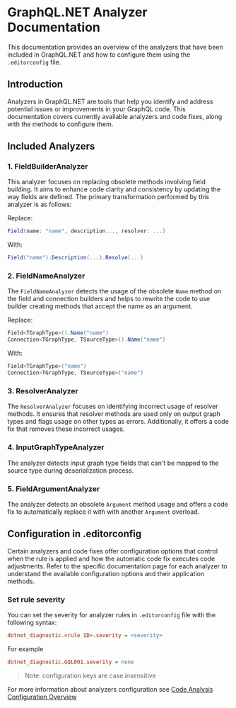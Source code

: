# GraphQL.NET Analyzer Documentation

This documentation provides an overview of the analyzers that have been included in GraphQL.NET and how to configure them using the `.editorconfig` file.

## Introduction

Analyzers in GraphQL.NET are tools that help you identify and address potential issues or improvements in your GraphQL code. This documentation covers currently available analyzers and code fixes, along with the methods to configure them.

## Included Analyzers

### 1. FieldBuilderAnalyzer

This analyzer focuses on replacing obsolete methods involving field building. It aims to enhance code clarity and consistency by updating the way fields are defined. The primary transformation performed by this analyzer is as follows:

Replace:

```csharp
Field(name: "name", description..., resolver: ...)
```

With:

```csharp
Field("name").Description(...).Resolve(...)
```

### 2. FieldNameAnalyzer

The `FieldNameAnalyzer` detects the usage of the obsolete `Name` method on the field and connection builders and helps to rewrite the code to use builder creating methods that accept the name as an argument.

Replace:

```csharp
Field<TGraphType>().Name("name")
Connection<TGraphType, TSourceType>().Name("name")
```

With:

```csharp
Field<TGraphType>("name")
Connection<TGraphType, TSourceType>("name")
```

### 3. ResolverAnalyzer

The `ResolverAnalyzer` focuses on identifying incorrect usage of resolver methods. It ensures that resolver methods are used only on output graph types and flags usage on other types as errors. Additionally, it offers a code fix that removes these incorrect usages.

### 4. InputGraphTypeAnalyzer

The analyzer detects input graph type fields that can't be mapped to the source type during deserialization process.

### 5. FieldArgumentAnalyzer

The analyzer detects an obsolete `Argument` method usage and offers a code fix to automatically replace it with with another `Argument` overload.

## Configuration in .editorconfig

Certain analyzers and code fixes offer configuration options that control when the rule is applied and how the automatic code fix executes code adjustments. Refer to the specific documentation page for each analyzer to understand the available configuration options and their application methods.

### Set rule severity

You can set the severity for analyzer rules in `.editorconfig` file with the following syntax:

```ini
dotnet_diagnostic.<rule ID>.severity = <severity>
```

For example

```ini
dotnet_diagnostic.GQL001.severity = none
```

> Note: configuration keys are case insensitive

For more information about analyzers configuration see [Code Analysis Configuration Overview](https://learn.microsoft.com/en-us/visualstudio/code-quality/use-roslyn-analyzers?view=vs-2022)
